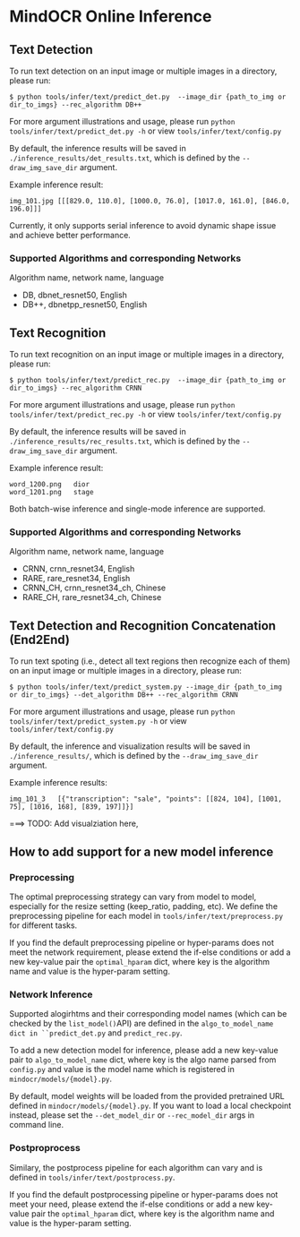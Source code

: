 # MindOCR Online Inference

## Text Detection

To run text detection on an input image or multiple images in a directory, please run:

```shell
$ python tools/infer/text/predict_det.py  --image_dir {path_to_img or dir_to_imgs} --rec_algorithm DB++
```

For more argument illustrations and usage, please run `python tools/infer/text/predict_det.py -h` or view `tools/infer/text/config.py`

By default, the inference results will be saved in `./inference_results/det_results.txt`, which is defined by the `--draw_img_save_dir` argument. 

Example inference result:
```text
img_101.jpg [[[829.0, 110.0], [1000.0, 76.0], [1017.0, 161.0], [846.0, 196.0]]]
```

Currently, it only supports serial inference to avoid dynamic shape issue and achieve better performance.

### Supported Algorithms and corresponding Networks 

Algorithm name, network name, language 

- DB, dbnet_resnet50, English 
- DB++, dbnetpp_resnet50, English

## Text Recognition

To run text recognition on an input image or multiple images in a directory, please run:

```shell
$ python tools/infer/text/predict_rec.py  --image_dir {path_to_img or dir_to_imgs} --rec_algorithm CRNN
```

For more argument illustrations and usage, please run `python tools/infer/text/predict_rec.py -h` or view `tools/infer/text/config.py`

By default, the inference results will be saved in `./inference_results/rec_results.txt`, which is defined by the `--draw_img_save_dir` argument. 

Example inference result:
```text
word_1200.png   dior
word_1201.png   stage
```

Both batch-wise inference and single-mode inference are supported. 

### Supported Algorithms and corresponding Networks 

Algorithm name, network name, language 

- CRNN, crnn_resnet34, English 
- RARE, rare_resnet34, English
- CRNN_CH, crnn_resnet34_ch, Chinese
- RARE_CH, rare_resnet34_ch, Chinese


## Text Detection and Recognition Concatenation (End2End)

To run text spoting (i.e., detect all text regions then recognize each of them) on an input image or multiple images in a directory, please run:

```shell
$ python tools/infer/text/predict_system.py --image_dir {path_to_img or dir_to_imgs} --det_algorithm DB++ --rec_algorithm CRNN
```
For more argument illustrations and usage, please run `python tools/infer/text/predict_system.py -h` or view `tools/infer/text/config.py`

By default, the inference and visualization results will be saved in `./inference_results/`, which is defined by the `--draw_img_save_dir` argument. 

Example inference results:
```text
img_101_3   [{"transcription": "sale", "points": [[824, 104], [1001, 75], [1016, 168], [839, 197]]}]
```

===> TODO: Add visualziation here, 

## How to add support for a new model inference

### Preprocessing 

The optimal preprocessing strategy can vary from model to model, especially for the resize setting (keep_ratio, padding, etc). We define the preprocessing pipeline for each model in `tools/infer/text/preprocess.py` for different tasks. 

If you find the default preprocessing pipeline or hyper-params does not meet the network requirement, please extend the if-else conditions or add a new key-value pair  the `optimal_hparam` dict, where key is the algorithm name and value is the hyper-param setting. 

### Network Inference

Supported alogirhtms and their corresponding model names (which can be checked by the `list_model()`API) are defined in the `algo_to_model_name dict in ``predict_det.py` and `predict_rec.py`. 

To add a new detection model for inference, please add a new key-value pair to `algo_to_model_name` dict, where key is the algo name parsed from `config.py` and value is the model name which is registered in `mindocr/models/{model}.py`. 

By default, model weights will be loaded from the provided pretrained URL defined in `mindocr/models/{model}.py`. If you want to load a local checkpoint instead, please set the `--det_model_dir` or `--rec_model_dir` args in command line.  

### Postproprocess

Similary, the postprocess pipeline for each algorithm can vary and is defined in `tools/infer/text/postprocess.py`.

If you find the default postprocessing pipeline or hyper-params does not meet your need, please extend the if-else conditions or add a new key-value pair  the `optimal_hparam` dict, where key is the algorithm name and value is the hyper-param setting. 
